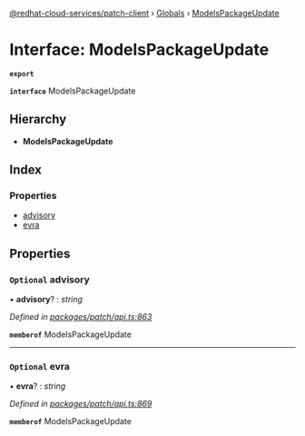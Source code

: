 [@redhat-cloud-services/patch-client](../README.md) › [Globals](../globals.md) › [ModelsPackageUpdate](modelspackageupdate.md)

# Interface: ModelsPackageUpdate

**`export`** 

**`interface`** ModelsPackageUpdate

## Hierarchy

* **ModelsPackageUpdate**

## Index

### Properties

* [advisory](modelspackageupdate.md#optional-advisory)
* [evra](modelspackageupdate.md#optional-evra)

## Properties

### `Optional` advisory

• **advisory**? : *string*

*Defined in [packages/patch/api.ts:863](https://github.com/RedHatInsights/javascript-clients/blob/fc233a9/packages/patch/api.ts#L863)*

**`memberof`** ModelsPackageUpdate

___

### `Optional` evra

• **evra**? : *string*

*Defined in [packages/patch/api.ts:869](https://github.com/RedHatInsights/javascript-clients/blob/fc233a9/packages/patch/api.ts#L869)*

**`memberof`** ModelsPackageUpdate
